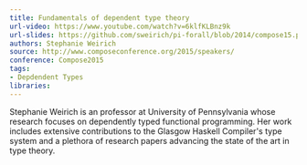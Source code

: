 ```yaml
---
title: Fundamentals of dependent type theory
url-video: https://www.youtube.com/watch?v=6klfKLBnz9k
url-slides: https://github.com/sweirich/pi-forall/blob/2014/compose15.pdf
authors: Stephanie Weirich
source: http://www.composeconference.org/2015/speakers/
conference: Compose2015
tags: 
- Depdendent Types
libraries: 
---
```


Stephanie Weirich is an professor at University of Pennsylvania whose research focuses on dependently typed functional programming. Her work includes extensive contributions to the Glasgow Haskell Compiler's type system and a plethora of research papers advancing the state of the art in type theory.
